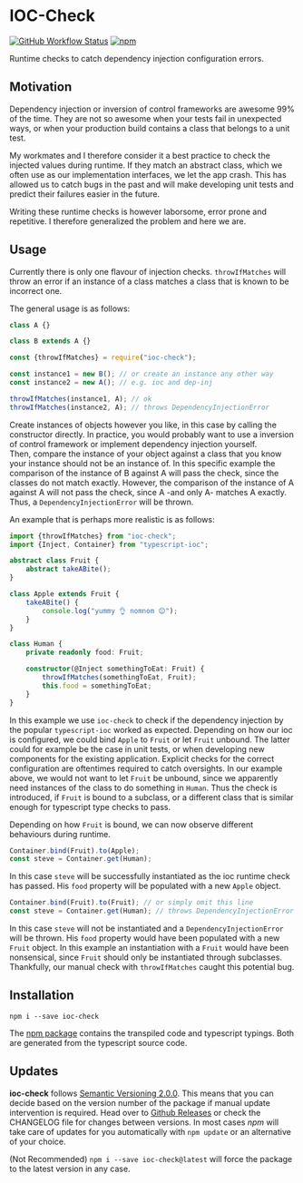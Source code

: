 # IOC-Check

[![GitHub Workflow Status](https://img.shields.io/github/workflow/status/miladiir/ioc-check-ts/Node.js%20CI)](https://github.com/Miladiir/ioc-check-ts/actions/workflows/node.js.yml?query=branch%3Amainn) [![npm](https://img.shields.io/npm/v/ioc-check)](https://www.npmjs.com/package/ioc-check)

Runtime checks to catch dependency injection configuration errors.

## Motivation

Dependency injection or inversion of control frameworks are awesome 99% of the time.
They are not so awesome when your tests fail in unexpected ways, or when your production build contains a class that belongs to a unit test.

My workmates and I therefore consider it a best practice to check the injected values during runtime.
If they match an abstract class, which we often use as our implementation interfaces, we let the app crash.
This has allowed us to catch bugs in the past and will make developing unit tests and predict their failures easier in the future.

Writing these runtime checks is however laborsome, error prone and repetitive.
I therefore generalized the problem and here we are.

## Usage

Currently there is only one flavour of injection checks.
`throwIfMatches` will throw an error if an instance of a class matches a class that is known to be incorrect one.

The general usage is as follows:

```javascript
class A {}

class B extends A {}

const {throwIfMatches} = require("ioc-check");

const instance1 = new B(); // or create an instance any other way
const instance2 = new A(); // e.g. ioc and dep-inj

throwIfMatches(instance1, A); // ok
throwIfMatches(instance2, A); // throws DependencyInjectionError
```

Create instances of objects however you like, in this case by calling the constructor directly. In practice, you would
probably want to use a inversion of control framework or implement dependency injection yourself. <br>
Then, compare the instance of your object against a class that you know your instance should not be an instance of. In
this specific example the comparison of the instance of B against A will pass the check, since the classes do not match
exactly. However, the comparison of the instance of A against A will not pass the check, since A -and only A- matches A
exactly. Thus, a `DependencyInjectionError` will be thrown.

An example that is perhaps more realistic is as follows:

```typescript
import {throwIfMatches} from "ioc-check";
import {Inject, Container} from "typescript-ioc";

abstract class Fruit {
    abstract takeABite();
}

class Apple extends Fruit {
    takeABite() {
        console.log("yummy 👌 nomnom 😊");
    }
}

class Human {
    private readonly food: Fruit;

    constructor(@Inject somethingToEat: Fruit) {
        throwIfMatches(somethingToEat, Fruit);
        this.food = somethingToEat;
    }
}
```

In this example we use `ioc-check` to check if the dependency injection by the popular `typescript-ioc` worked as
expected. Depending on how our ioc is configured, we could bind `Apple` to `Fruit` or let `Fruit` unbound. The latter
could for example be the case in unit tests, or when developing new components for the existing application. Explicit
checks for the correct configuration are oftentimes required to catch oversights. In our example above, we would not
want to let `Fruit` be unbound, since we apparently need instances of the class to do something in `Human`. Thus the
check is introduced, if `Fruit` is bound to a subclass, or a different class that is similar enough for typescript type
checks to pass.

Depending on how `Fruit` is bound, we can now observe different behaviours during runtime.

```typescript
Container.bind(Fruit).to(Apple);
const steve = Container.get(Human);
```

In this case `steve` will be successfully instantiated as the ioc runtime check has passed. His `food` property will be
populated with a new `Apple` object.

```typescript
Container.bind(Fruit).to(Fruit); // or simply omit this line
const steve = Container.get(Human); // throws DependencyInjectionError reason Fruit
```

In this case `steve` will not be instantiated and a `DependencyInjectionError` will be thrown. His `food` property would
have been populated with a new `Fruit` object. In this example an instantiation with a `Fruit` would have been
nonsensical, since `Fruit` should only be instantiated through subclasses. Thankfully, our manual check
with `throwIfMatches` caught this potential bug.

## Installation

`npm i --save ioc-check`

The [npm package](https://www.npmjs.com/package/ioc-check) contains the transpiled code and typescript typings.
Both are generated from the typescript source code.

## Updates

**ioc-check** follows [Semantic Versioning 2.0.0](https://semver.org/#semantic-versioning-200).
This means that you can decide based on the version number of the package if manual update intervention is required.
Head over to [Github Releases](https://github.com/Miladiir/ioc-check-ts/releases) or check the CHANGELOG file for changes between versions.
In most cases *npm* will take care of updates for you automatically with `npm update` or an alternative of your choice.

(Not Recommended)
`npm i --save ioc-check@latest` will force the package to the latest version in any case.